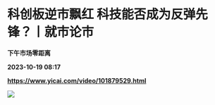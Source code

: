 # 科创板逆市飘红 科技能否成为反弹先锋？丨就市论市
**下午市场零距离**

**2023-10-19 08:17**

**https://www.yicai.com/video/101879529.html**

![](http://imgcdn.yicai.com/vms-new/2023/10/10cb6dab-6973-489b-b435-61e345a4e8fd_ZWQ6.jpg)